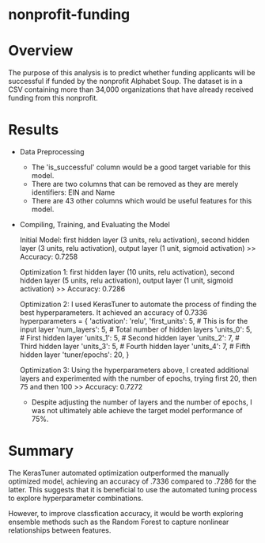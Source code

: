 # nonprofit-funding

# Overview
The purpose of this analysis is to predict whether funding applicants will be successful if funded by the nonprofit Alphabet Soup. The dataset is in a CSV containing more than 34,000 organizations that have already received funding from this nonprofit.

# Results

 - Data Preprocessing
    - The 'is_successful' column would be a good target variable for this model.
    - There are two columns that can be removed as they are merely identifiers: EIN and Name
    - There are 43 other columns which would be useful features for this model.

 - Compiling, Training, and Evaluating the Model
    
    Initial Model:  first hidden layer (3 units, relu activation), second hidden layer (3 units, relu activation), output layer (1 unit, sigmoid activation) >> Accuracy: 0.7258

    Optimization 1: first hidden layer (10 units, relu activation), second hidden layer (5 units, relu activation), output layer (1 unit, sigmoid activation) >> Accuracy: 0.7286

    Optimization 2: I used KerasTuner to automate the process of finding the best hyperparameters. It achieved an accuracy of 0.7336
        hyperparameters = {
        'activation': 'relu',
        'first_units': 5,  # This is for the input layer
        'num_layers': 5,   # Total number of hidden layers
        'units_0': 5,      # First hidden layer
        'units_1': 5,      # Second hidden layer
        'units_2': 7,      # Third hidden layer
        'units_3': 5,      # Fourth hidden layer
        'units_4': 7,      # Fifth hidden layer
        'tuner/epochs': 20,
        }
    
    Optimization 3: Using the hyperparameters above, I created additional layers and experimented with the number of epochs, trying first 20, then 75 and then 100 >>  Accuracy: 0.7272

    - Despite adjusting the number of layers and the number of epochs, I was not ultimately able achieve the target model performance of 75%.

# Summary

The KerasTuner automated optimization outperformed the manually optimized model, achieving an accuracy of .7336 compared to .7286 for the latter. This suggests that it is beneficial to use the automated tuning process to explore hyperparameter combinations.

However, to improve classfication accuracy, it would be worth exploring ensemble methods such as the Random Forest to capture nonlinear relationships between features.

